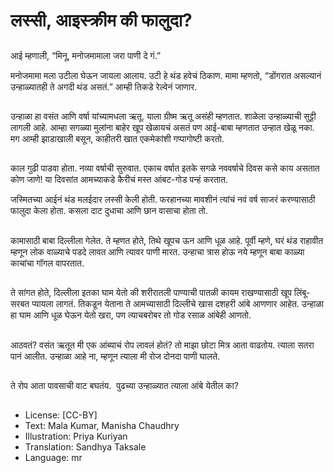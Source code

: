 # लस्सी, आइस्क्रीम की फालुदा?

##
आई म्हणाली, “मिनू, मनोजमामाला जरा पाणी दे गं.” 

मनोजमामा मला उटीला घेऊन जायला आलाय. उटी हे थंड हवेचं ठिकाण. मामा म्हणतो, “डोंगरात असल्यानं उन्हाळ्यातही ते अगदी थंड असतं.” आम्ही तिकडे रेल्वेनं जाणार. 

##
उन्हाळा हा वसंत आणि वर्षा यांच्यामधला ऋतू. याला ग्रीष्म ऋतू असंही म्हणतात. शाळेला उन्हाळ्याची सुट्टी लागली आहे. आम्हा सगळ्या मुलांना बाहेर खूप खेळायचं असतं पण आई-बाबा म्हणतात उन्हात खेळू नका. मग आम्ही झाडाखाली बसून, काहीतरी खात एकमेकांशी गप्पागोष्टी करतो. 

##
काल गुढी पाडवा होता. नव्या वर्षाची सुरुवात. एकाच वर्षात इतके सगळे नववर्षाचे दिवस कसे काय असतात कोण जाणे! या दिवसांत आमच्याकडे कैरीचं मस्त आंबट-गोड पन्हं करतात.

जस्मितच्या आईनं थंड मलईदार लस्सी केली होती. फरहानच्या मावशीनं त्यांचं नवं वर्ष साजरं करण्यासाठी फालुदा केला होता. कसला दाट दुधाचा आणि छान वासाचा होता तो. 

##
कामासाठी बाबा दिल्लीला गेलेत. ते म्हणत होते, तिथे खूपच ऊन आणि धूळ आहे. पूर्वी म्हणे, घरं थंड राहावीत म्हणून लोक वाळ्याचे पडदे लावत आणि त्यावर पाणी मारत. उन्हाचा त्रास होऊ नये म्हणून बाबा काळ्या काचांचा गॉगल वापरतात. 

##
ते सांगत होते, दिल्लीला इतका घाम येतो की शरीरातली पाण्याची पातळी कायम राखण्यासाठी खूप लिंबू-सरबत प्यायला लागतं. तिकडून येताना ते आमच्यासाठी दिल्लीचे खास दशहरी आंबे आणणार आहेत. उन्हाळा हा घाम आणि धूळ घेऊन येतो खरा, पण त्याचबरोबर तो गोड रसाळ आंबेही आणतो. 

##
आठवतं? वसंत ऋतूत मी एक आंब्याचं रोप लावलं होतं? तो माझा छोटा मित्र आता वाढतोय. त्याला सतरा पानं आलीत. उन्हाळा आहे ना, म्हणून त्याला मी रोज दोनदा पाणी घालते.  

##
ते रोप आता पावसाची वाट बघतंय.  पुढच्या उन्हाळ्यात त्याला आंबे येतील का? 

##
* License: [CC-BY]
* Text: Mala Kumar, Manisha Chaudhry
* Illustration: Priya Kuriyan
* Translation: Sandhya Taksale
* Language: mr
